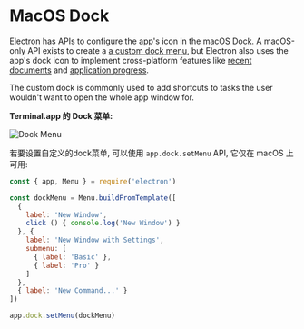 # MacOS Dock

Electron has APIs to configure the app's icon in the macOS Dock. A macOS-only API exists to create a [a custom dock menu](#custom-dock-menu-mac-os), but Electron also uses the app's dock icon to implement cross-platform features like [recent documents](./recent-documents.md) and [application progress](./progress-bar.md).

The custom dock is commonly used to add shortcuts to tasks the user wouldn't want to open the whole app window for.

**Terminal.app 的 Dock 菜单:**

![Dock Menu](https://cloud.githubusercontent.com/assets/639601/5069962/6032658a-6e9c-11e4-9953-aa84006bdfff.png)

若要设置自定义的dock菜单, 可以使用 ` app.dock.setMenu ` API, 它仅在 macOS 上可用:

```javascript
const { app, Menu } = require('electron')

const dockMenu = Menu.buildFromTemplate([
  {
    label: 'New Window',
    click () { console.log('New Window') }
  }, {
    label: 'New Window with Settings',
    submenu: [
      { label: 'Basic' },
      { label: 'Pro' }
    ]
  },
  { label: 'New Command...' }
])

app.dock.setMenu(dockMenu)
```